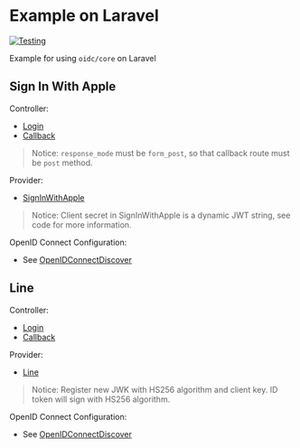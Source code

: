 # Example on Laravel

[![Testing](https://github.com/oidcphp/example-laravel/actions/workflows/testing.yml/badge.svg)](https://github.com/oidcphp/example-laravel/actions/workflows/testing.yml)

Example for using `oidc/core` on Laravel

## Sign In With Apple

Controller:

* [Login](/app/Http/Controllers/SignInWithApple/Login.php)
* [Callback](/app/Http/Controllers/SignInWithApple/Callback.php)

> Notice: `response_mode` must be `form_post`, so that callback route must be `post` method.

Provider:

* [SignInWithApple](/app/OpenIDConnect/Client/Concerns/SignInWithApple.php)

> Notice: Client secret in SignInWithApple is a dynamic JWT string, see code for more information.

OpenID Connect Configuration:

* See [OpenIDConnectDiscover](/app/Console/Commands/OpenIDConnectDiscover.php)

## Line

Controller:

* [Login](/app/Http/Controllers/Line/Login.php)
* [Callback](/app/Http/Controllers/Line/Callback.php)

Provider:

* [Line](/app/OpenIDConnect/Client/Concerns/Line.php)

> Notice: Register new JWK with HS256 algorithm and client key. ID token will sign with HS256 algorithm.

OpenID Connect Configuration:

* See [OpenIDConnectDiscover](/app/Console/Commands/OpenIDConnectDiscover.php)
